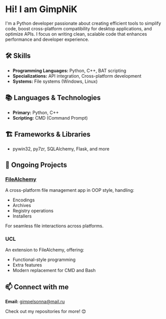 # Hi! I am GimpNiK

I'm a Python developer passionate about creating efficient tools to simplify code, boost cross-platform compatibility for desktop applications, and optimize APIs. I focus on writing clean, scalable code that enhances performance and developer experience.

## 🛠 Skills
- **Programming Languages:** Python, C++, BAT scripting
- **Specializations:** API integration, Cross-platform development
- **Systems:** File systems (Windows, Linux)

## 📚 Languages & Technologies
- **Primary:** Python, C++
- **Scripting:** CMD (Command Prompt)

## 🏗 Frameworks & Libraries
- pywin32, py7zr, SQLAlchemy, Flask, and more

## 🚀 Ongoing Projects

### [FileAlchemy](https://github.com/GimpNiK/FileAlchemy)
A cross-platform file management app in OOP style, handling:
- Encodings
- Archives
- Registry operations
- Installers

For seamless file interactions across platforms.

### UCL
An extension to FileAlchemy, offering:
- Functional-style programming
- Extra features
- Modern replacement for CMD and Bash

## 📫 Connect with me
**Email:** gimpelsonna@mail.ru

Check out my repositories for more! 😊
